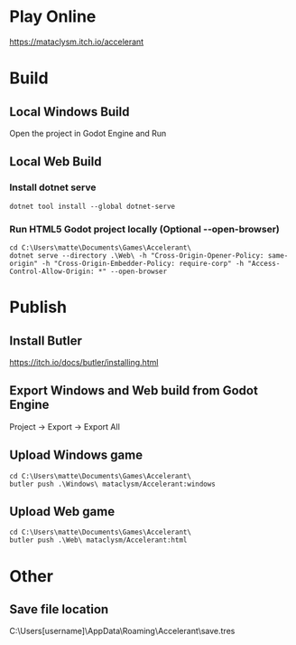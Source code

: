 # Play Online
https://mataclysm.itch.io/accelerant

# Build
## Local Windows Build
Open the project in Godot Engine and Run

## Local Web Build
### Install dotnet serve
```
dotnet tool install --global dotnet-serve
```

### Run HTML5 Godot project locally (Optional --open-browser)
```
cd C:\Users\matte\Documents\Games\Accelerant\
dotnet serve --directory .\Web\ -h "Cross-Origin-Opener-Policy: same-origin" -h "Cross-Origin-Embedder-Policy: require-corp" -h "Access-Control-Allow-Origin: *" --open-browser
```

# Publish
## Install Butler
https://itch.io/docs/butler/installing.html

## Export Windows and Web build from Godot Engine
Project -> Export -> Export All

## Upload Windows game
```
cd C:\Users\matte\Documents\Games\Accelerant\
butler push .\Windows\ mataclysm/Accelerant:windows
```

## Upload Web game
```
cd C:\Users\matte\Documents\Games\Accelerant\
butler push .\Web\ mataclysm/Accelerant:html
```

# Other
## Save file location
C:\Users\[username]\AppData\Roaming\Accelerant\save.tres
